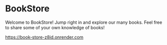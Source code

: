 # BookStore
Welcome to BookStore!
Jump right in and explore our many books.
Feel free to share some of your own knowledge of books!

https://book-store-z8id.onrender.com
